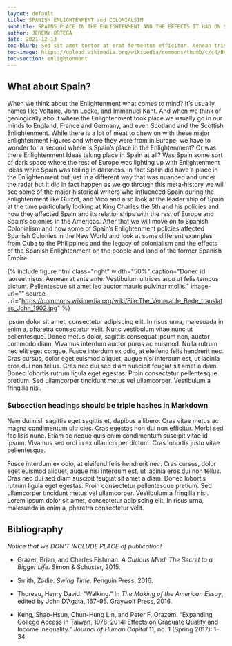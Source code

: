 ```yaml
---
layout: default
title: SPANISH ENLIGHTENMENT and COLONIALSIM 
subtitle: SPAINS PLACE IN THE ENLIGHTENMENT AND THE EFFECTS IT HAD ON SPANISH COLONIALISM 
author: JEREMY ORTEGA 
date: 2021-12-13
toc-blurb: Sed sit amet tortor at erat fermentum efficitur. Aenean tristique est sed ultrices vulputate. Fusce massa felis, volutpat nec quam sit amet, accumsan lacinia justo. Donec sit amet congue mi. Ut id tellus sit amet leo venenatis porta. Maecenas lobortis nibh in maximus euismod. Aliquam erat volutpat.
toc-image: https://upload.wikimedia.org/wikipedia/commons/thumb/c/c4/Benito_Jer%C3%B3nimo_Feijoo.jpg/256px-Benito_Jer%C3%B3nimo_Feijoo.jpg
toc-section: enlightenment
---
```





## What about Spain? 
When we think about the Enlightenment what comes to mind? It’s usually names like Voltaire, John Locke, and Immanuel Kant. And when we think of geologically about where the Enlightenment took place we usually go in our minds to England, France and Germany, and even Scotland and the Scottish Enlightenment. While there is a lot of meat to chew on with these major Enlightenment Figures and where they were from in Europe, we have to wonder for a second where is Spain’s place in the Enlightenment? Or was there Enlightenment Ideas taking place in Spain at all? Was Spain some sort of dark space where the rest of Europe was lighting up with Enlightenment ideas while Spain was toiling in darkness. In fact Spain did have a place in the Enlightenment but just in a different way that was nuanced and under the radar but it did in fact happen as we go through this meta-history we will see some of the major historical writers who influenced Spain during the enlightenment like Guizot, and Vico and also look at the leader ship of Spain at the time particularly looking at King Charles the 5th and his policies and how they affected Spain and its relationships with the rest of Europe and Spain’s colonies in the Americas. After that we will move on to Spanish Colonialism and how some of Spain’s Enlightenment policies affected Spanish Colonies in the New World and look at some different examples from Cuba to the Philippines and the legacy of colonialism and the effects of the Spanish Enlightenment on the people and land of the former Spanish Empire. 

{% include figure.html
  class="right"
  width="50%"
  caption="Donec id laoreet risus. Aenean at ante ante. Vestibulum ultrices arcu ut felis tempus dictum. Pellentesque sit amet leo auctor mauris pulvinar mollis."
  image-url=""
  source-url="https://commons.wikimedia.org/wiki/File:The_Venerable_Bede_translates_John_1902.jpg"
%}

ipsum dolor sit amet, consectetur adipiscing elit. In risus urna, malesuada in enim a, pharetra consectetur velit. Nunc vestibulum vitae nunc ut pellentesque. Donec metus dolor, sagittis consequat ipsum non, auctor commodo diam. Vivamus interdum auctor purus ac euismod. Nulla rutrum nec elit eget congue. Fusce interdum ex odio, at eleifend felis hendrerit nec. Cras cursus, dolor eget euismod aliquet, augue nisi interdum est, ut lacinia eros dui non tellus. Cras nec dui sed diam suscipit feugiat sit amet a diam. Donec lobortis rutrum ligula eget egestas. Proin consectetur pellentesque pretium. Sed ullamcorper tincidunt metus vel ullamcorper. Vestibulum a fringilla nisi.

### Subsection headings should be triple hashes in Markdown
Nam dui nisl, sagittis eget sagittis et, dapibus a libero. Cras vitae metus ac magna condimentum ultricies. Cras egestas non dui non efficitur. Morbi sed facilisis nunc. Etiam ac neque quis enim condimentum suscipit vitae id ipsum. Vivamus sed orci in ex ullamcorper dictum. Cras lobortis justo vitae pellentesque.

Fusce interdum ex odio, at eleifend felis hendrerit nec. Cras cursus, dolor eget euismod aliquet, augue nisi interdum est, ut lacinia eros dui non tellus. Cras nec dui sed diam suscipit feugiat sit amet a diam. Donec lobortis rutrum ligula eget egestas. Proin consectetur pellentesque pretium. Sed ullamcorper tincidunt metus vel ullamcorper. Vestibulum a fringilla nisi. Lorem ipsum dolor sit amet, consectetur adipiscing elit. In risus urna, malesuada in enim a, pharetra consectetur velit.


## Bibliography

_Notice that we DON'T INCLUDE PLACE of publication!_

- Grazer, Brian, and Charles Fishman. _A Curious Mind: The Secret to a Bigger Life_. Simon & Schuster, 2015.

- Smith, Zadie. _Swing Time_. Penguin Press, 2016.

- Thoreau, Henry David. “Walking.” In _The Making of the American Essay_, edited by John D’Agata, 167–95. Graywolf Press, 2016.

- Keng, Shao-Hsun, Chun-Hung Lin, and Peter F. Orazem. “Expanding College Access in Taiwan, 1978–2014: Effects on Graduate Quality and Income Inequality.” _Journal of Human Capital_ 11, no. 1 (Spring 2017): 1–34.
